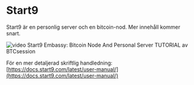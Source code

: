 # Start9

Start9 är en personlig server och en bitcoin-nod.
Mer innehåll kommer snart.

![video](https://www.youtube.com/watch?v=DKBJ3_3ZomU)
Start9 Embassy: Bitcoin Node And Personal Server TUTORIAL av BTCsession

För en mer detaljerad skriftlig handledning: [https://docs.start9.com/latest/user-manual/](https://docs.start9.com/latest/user-manual/)
